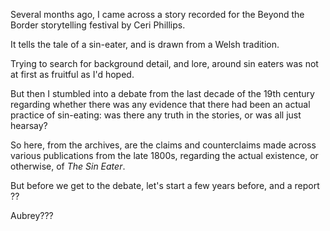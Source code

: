 
Several months ago, I came across a story recorded for the Beyond the Border storytelling festival by Ceri Phillips.

It tells the tale of a sin-eater, and is drawn from a Welsh tradition.

Trying to search for background detail, and lore, around sin eaters was not at first as fruitful as I'd hoped.

But then I stumbled into a debate from the last decade of the 19th century regarding whether there was any evidence that there had been an actual practice of sin-eating: was there any truth in the stories, or was all just hearsay?

So here, from the archives, are the claims and counterclaims made across various publications from the late 1800s, regarding the actual existence, or otherwise, of *The Sin Eater*.

But before we get to the debate, let's start a few years before, and a report ??

Aubrey???


